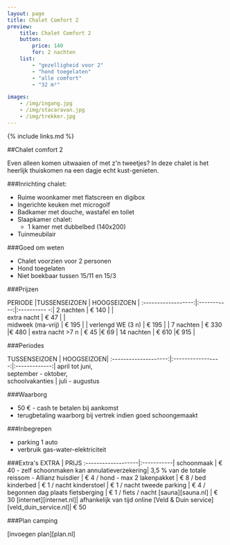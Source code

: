 ```yaml
---
layout: page
title: Chalet Comfort 2 
preview: 
    title: Chalet Comfort 2
    button:
        price: 140
        for: 2 nachten
    list:
        - "gezelligheid voor 2"
        - "hond toegelaten"
        - "alle comfort"
        - "32 m²"

images:
    - /img/ingang.jpg
    - /img/stacaravan.jpg
    - /img/trekker.jpg
---
```


{% include links.md %}

##Chalet comfort 2 

Even alleen komen uitwaaien of met z'n tweetjes? In deze chalet is het heerlijk thuiskomen na  een dagje echt kust-genieten.

###Inrichting chalet:
- Ruime woonkamer met flatscreen en digibox
- Ingerichte keuken met microgolf
- Badkamer met douche, wastafel en toilet
- Slaapkamer chalet:
    - 1 kamer met dubbelbed (140x200)
- Tuinmeubilair
    
###Goed om weten
- Chalet voorzien voor 2 personen
- Hond toegelaten 
- Niet boekbaar tussen 15/11 en 15/3

###Prijzen

PERIODE             |TUSSENSEIZOEN | HOOGSEIZOEN  |
:------------------:|:-----------:|:----------  -:|
2 nachten           | € 140       |               |       
extra nacht         | € 47        |               |           
midweek (ma-vrij)   | € 195       |               |
verlengd WE (3 n)   | € 195       |               |
7 nachten           | € 330       |€ 480          | 
extra nacht >7 n    | € 45        |€ 69           | 
14 nachten          | € 610       |€ 915          | 


###Periodes

TUSSENSEIZOEN      |    HOOGSEIZOEN|
:--------------------:|:-----------------:|:-------------:|
 april tot juni, <br>september - oktober, <br>schoolvakanties | juli - augustus

###Waarborg
- 50 € - cash te betalen bij aankomst
- terugbetaling waarborg bij vertrek indien goed schoongemaakt

###Inbegrepen
- parking 1 auto
- verbruik gas-water-elektriciteit 


###Extra's
EXTRA               | PRIJS 
:-------------------|:-----------|
schoonmaak          | € 40 - zelf schoonmaken kan
annulatieverzekering| 3,5 % van de totale reissom - Allianz 
huisdier            | € 4 / hond - max 2
lakenpakket         | € 8 / bed
kinderbed           | € 1 / nacht
kinderstoel         | € 1 / nacht
tweede parking      | € 4 / begonnen dag
plaats fietsberging | € 1 / fiets / nacht
[sauna][sauna.nl]   | € 30
[internet][internet.nl]| afhankelijk van tijd online
[Veld & Duin service][veld_duin_service.nl]| € 50


###Plan camping

[invoegen plan][plan.nl]